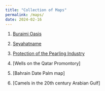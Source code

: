 ```yaml
---
title: "Collection of Maps"
permalink: /maps/
date: 2024-02-16
---
```


1. [Buraimi Oasis](/buraimi/)
 
2. [Seyahatname](/seyahatname/)

3. [Protection of the Pearling Industry](/pearl/)

4. [Wells on the Qatar Promontory] 

5. [Bahrain Date Palm map]

6. [Camels in the 20th century Arabian Gulf]


